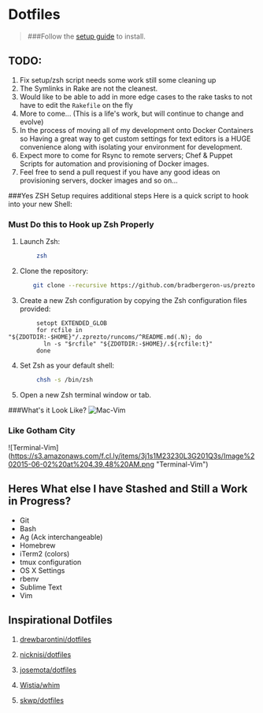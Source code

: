 Dotfiles 
=========

>###Follow the [setup guide](https://github.com/bradbergeron-us/Dotfiles-Relief/wiki/Setup-for-Installation) to install.


TODO:
--------
1. Fix setup/zsh script needs some work still some cleaning up
2. The Symlinks in Rake are not the cleanest.
3. Would like to be able to add in more edge cases to the rake tasks to not have to edit the `Rakefile` on the fly
4. More to come... (This is a life's work, but will continue to change and evolve)
5. In the process of moving all of my development onto Docker Containers so Having a great way to get custom settings for text editors is a HUGE convenience along with isolating your environment for development.
6. Expect more to come for Rsync to remote servers; Chef & Puppet Scripts for automation and provisioning of Docker images.
7. Feel free to send a pull request if you have any good ideas on provisioning servers, docker images and so on...


###Yes ZSH Setup requires additional steps
Here is a quick script to hook into your new Shell:

### Must Do this to Hook up Zsh Properly
  1. Launch Zsh:
```sh
        zsh
```
  2. Clone the repository:
```sh
       git clone --recursive https://github.com/bradbergeron-us/prezto.git "${ZDOTDIR:-$HOME}/.zprezto"
```
  3. Create a new Zsh configuration by copying the Zsh configuration files
     provided:
```
        setopt EXTENDED_GLOB
        for rcfile in "${ZDOTDIR:-$HOME}"/.zprezto/runcoms/^README.md(.N); do
          ln -s "$rcfile" "${ZDOTDIR:-$HOME}/.${rcfile:t}"
        done
```

  4. Set Zsh as your default shell:
```sh
        chsh -s /bin/zsh
```
  5. Open a new Zsh terminal window or tab.



###What's it Look Like?
![Mac-Vim](https://s3.amazonaws.com/f.cl.ly/items/3F343Q0H3q0e2x3U3x1l/Image%202015-06-02%20at%204.30.02%20AM.png "Mac-Vim Setup")




### Like Gotham City

![Terminal-Vim] (https://s3.amazonaws.com/f.cl.ly/items/3j1s1M23230L3G201Q3s/Image%202015-06-02%20at%204.39.48%20AM.png "Terminal-Vim")

Heres What else I have Stashed and Still a Work in Progress?
-------------------------------------------------------------
- Git
- Bash
- Ag (Ack interchangeable)
- Homebrew
- iTerm2 (colors)
- tmux configuration
- OS X Settings
- rbenv
- Sublime Text
- Vim



Inspirational Dotfiles
----------------------

1. [drewbarontini/dotfiles](https://github.com/drewbarontini/dotfiles)

2. [nicknisi/dotfiles](https://github.com/nicknisi/dotfiles)

3. [josemota/dotfiles](https://github.com/josemota/dotfiles)

4. [Wistia/whim](https://github.com/wistia/whim)

5. [skwp/dotfiles](https://github.com/skwp/dotfiles)
